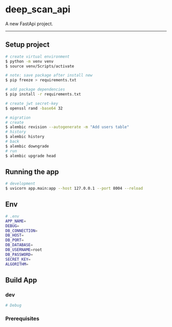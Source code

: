 # deep_scan_api

A new FastApi project.

---

## Setup project
```bash
# create virtual environment
$ python -m venv venv
$ source venv/Scripts/activate

# note: save package after install new
$ pip freeze > requirements.txt
```

```bash
# add package dependencies
$ pip install -r requirements.txt
```

```bash
# create jwt secret-key
$ openssl rand -base64 32
```

```bash
# migration
# create
$ alembic revision --autogenerate -m "Add users table"
# history
$ alembic history
# back
$ alembic downgrade
# run
$ alembic upgrade head
```

## Running the app

```bash
# development
$ uvicorn app.main:app --host 127.0.0.1 --port 8004 --reload
```

## Env
```bash
# .env
APP_NAME=
DEBUG=
DB_CONNECTION=
DB_HOST=
DB_PORT=
DB_DATABASE=
DB_USERNAME=root
DB_PASSWORD=
SECRET_KEY=
ALGORITHM=
```

## Build App
### dev
```bash
# Debug
```

### Prerequisites
